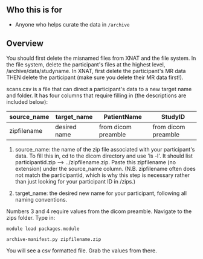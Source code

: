 ## Who this is for
   - Anyone who helps curate the data in `/archive`

## Overview
You should first delete the misnamed files from XNAT and the file system. In the file system, delete the participant's files at the highest level, /archive/data/studyname. In XNAT, first delete the participant's MR data THEN delete the participant (make sure you delete their MR data first!). 

scans.csv is a file that can direct a participant's data to a new target name and folder. It has four columns that require filling in (the descriptions are included below):


| source_name      | target_name       | PatientName            | StudyID                    | 
|------------------|-------------------|------------------------|----------------------------| 
| zipfilename      | desired name      | from dicom preamble    | from dicom preamble        |


1. source_name: the name of the zip file associated with your participant's data. To fill this in, cd to the dicom directory and use 'ls -l'. It should list participantid.zip --> ../zipfilename.zip. Paste this zipfilename (no extension) under the source_name column. (N.B. zipfilename often does not match the participantid, which is why this step is necessary rather than just looking for your participant ID in /zips.) 

2. target_name: the desired new name for your participant, following all naming conventions.

Numbers 3 and 4 require values from the dicom preamble. Navigate to the zips folder. Type in:

`module load packages.module`

`archive-manifest.py zipfilename.zip`

You will see a csv formatted file. Grab the values from there. 

